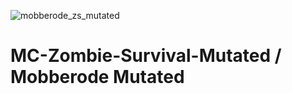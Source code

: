 ![mobberode_zs_mutated](https://github.com/Mobberode/MC-Zombie-Survival-Mutated/assets/121296120/35df6c02-b00c-478e-9496-39964180ca82)
# MC-Zombie-Survival-Mutated / Mobberode Mutated

